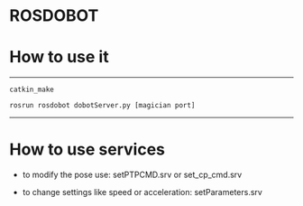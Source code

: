 # ROSDOBOT
# How to use it
---
```
catkin_make
```
```
rosrun rosdobot dobotServer.py [magician port]
```
---

# How to use services

  * to modify the pose use: setPTPCMD.srv or set_cp_cmd.srv
  
  * to change settings like speed or acceleration: setParameters.srv
